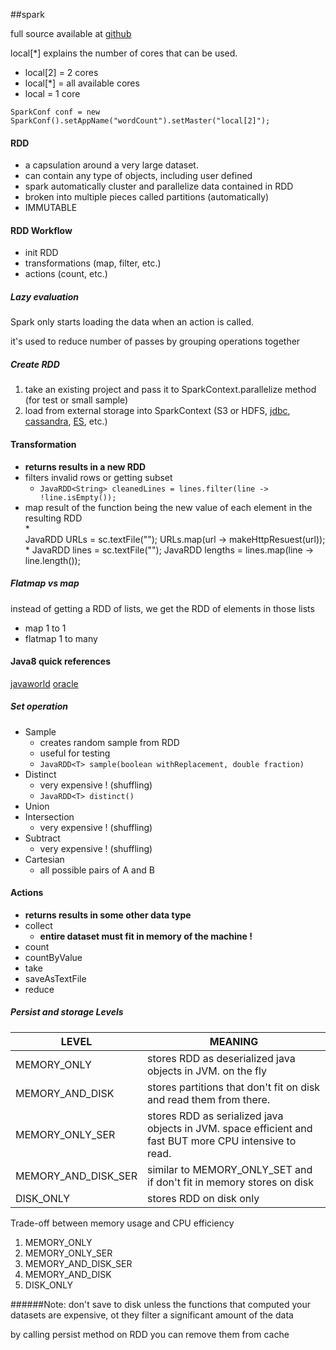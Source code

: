 ##spark 

full source available at [github](https://github.com/jleetutorial/sparkTutorial)

local[*] explains the number of cores that can be used.
* local[2] = 2 cores
* local[*] = all available cores
* local = 1 core

``SparkConf conf = new SparkConf().setAppName("wordCount").setMaster("local[2]");``

#### RDD
* a capsulation around a very large dataset.
* can contain any type of objects, including user defined
* spark automatically cluster and parallelize data contained in RDD 
* broken into multiple pieces called partitions (automatically)
* IMMUTABLE

#### RDD Workflow
* init RDD 
* transformations (map, filter, etc.)
* actions (count, etc.)

##### Lazy evaluation
Spark only starts loading the data when an action is called.

it's used to reduce number of passes by grouping operations together


##### Create RDD
1. take an existing project and pass it to SparkContext.parallelize method (for test or small sample)
1. load from external storage into SparkContext (S3 or HDFS, [jdbc](https://docs.databricks.com/spark/latest/data-sources/sql-databases.html), [cassandra](http://www.datastax.com/dev/blog/kindling-an-introduction-to-spark-with-cassandra-part-1), [ES](https://www.elastic.co/guide/en/elasticsearch/hadoop/current/spark.html), etc.)

#### Transformation
* **returns results in a new RDD**
* filters invalid rows or getting subset
    * ``JavaRDD<String> cleanedLines = lines.filter(line -> !line.isEmpty());``
* map result of the function being the new value of each element in the resulting RDD    
    *     
            JavaRDD<String> URLs = sc.textFile("");
            URLs.map(url -> makeHttpResuest(url));    
    *
            JavaRDD<String> lines = sc.textFile("");
            JavaRDD<Integer> lengths = lines.map(line -> line.length());
            
##### Flatmap vs map
instead of getting a RDD of lists, we get the RDD of elements in those lists
* map 1 to 1
* flatmap 1 to many

#### Java8 quick references
[javaworld](https://www.javaworld.com/article/2092260/java-se/java-programming-with-lambda-expressions.html)
[oracle](https://www.javaworld.com/article/2092260/java-se/java-programming-with-lambda-expressions.html)


##### Set operation
* Sample
    * creates random sample from RDD
    * useful for testing
    * ``JavaRDD<T> sample(boolean withReplacement, double fraction)``
* Distinct
    * very expensive ! (shuffling)
    * ``JavaRDD<T> distinct()``
* Union
* Intersection
    * very expensive ! (shuffling)    
* Subtract
    * very expensive ! (shuffling)
* Cartesian
    * all possible pairs of A and B

#### Actions    
* **returns results in some other data type**
* collect
    * **entire dataset must fit in memory of the machine !**
* count
* countByValue
* take 
* saveAsTextFile
* reduce    

##### Persist and storage Levels
                
LEVEL     | MEANING
------------|---------------------------
MEMORY_ONLY   | stores RDD as deserialized java objects in JVM. on the fly
MEMORY_AND_DISK   | stores partitions that don't fit on disk and read them from there.
MEMORY_ONLY_SER   | stores RDD as serialized java objects in JVM. space efficient and fast BUT more CPU intensive to read.
MEMORY_AND_DISK_SER   | similar to MEMORY_ONLY_SET and if don't fit in memory stores on disk                
DISK_ONLY   | stores RDD on disk only  
        
Trade-off between memory usage and CPU efficiency
        
1. MEMORY_ONLY
1. MEMORY_ONLY_SER                         
1. MEMORY_AND_DISK_SER                 
1. MEMORY_AND_DISK
1. DISK_ONLY                 
          
######Note: don't save to disk unless the functions that computed your datasets are expensive, ot they filter a significant amount of the data

by calling persist method on RDD you can remove them from cache

